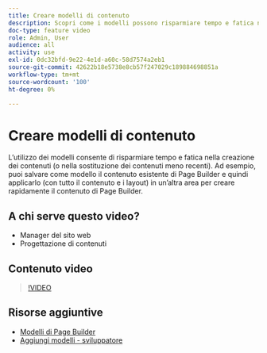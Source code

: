 ```yaml
---
title: Creare modelli di contenuto
description: Scopri come i modelli possono risparmiare tempo e fatica nella creazione di contenuti o nella sostituzione di contenuti meno recenti.
doc-type: feature video
role: Admin, User
audience: all
activity: use
exl-id: 0dc32bfd-9e22-4e1d-a60c-58d7574a2eb1
source-git-commit: 42622b18e5738e8cb57f247029c189884698851a
workflow-type: tm+mt
source-wordcount: '100'
ht-degree: 0%

---
```


# Creare modelli di contenuto

L’utilizzo dei modelli consente di risparmiare tempo e fatica nella creazione dei contenuti (o nella sostituzione dei contenuti meno recenti). Ad esempio, puoi salvare come modello il contenuto esistente di Page Builder e quindi applicarlo (con tutto il contenuto e i layout) in un’altra area per creare rapidamente il contenuto di Page Builder.

## A chi serve questo video?

- Manager del sito web
- Progettazione di contenuti

## Contenuto video

>[!VIDEO](https://video.tv.adobe.com/v/343787?quality=12&learn=on)

## Risorse aggiuntive

- [Modelli di Page Builder](https://docs.magento.com/user-guide/cms/page-builder-templates.html)
- [Aggiungi modelli - sviluppatore](https://devdocs.magento.com/page-builder/docs/content-types/create/add-templates.html)
